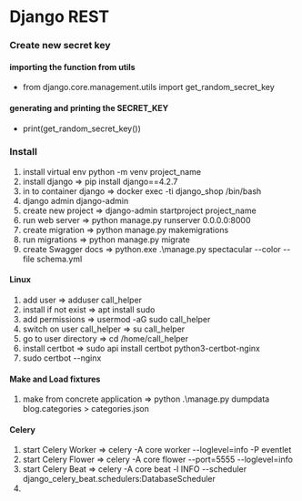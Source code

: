 # Django REST

####

### Create new secret key

#### importing the function from utils
* from django.core.management.utils import get_random_secret_key
#### generating and printing the SECRET_KEY
* print(get_random_secret_key())

### Install
1. install virtual env python -m venv project_name
2. install django => pip install django==4.2.7
3. in to container django => docker exec -ti django_shop /bin/bash
4. django admin django-admin
5. create new project => django-admin startproject project_name
6. run web server => python manage.py runserver 0.0.0.0:8000
7. create migration => python manage.py makemigrations
8. run migrations => python manage.py migrate
9. create Swagger docs => python.exe .\manage.py spectacular --color --file schema.yml


#### Linux
1. add user => adduser call_helper
2. install if not exist => apt install sudo
3. add permissions => usermod -aG sudo call_helper
4. switch on user call_helper => su call_helper
5. go to user directory => cd /home/call_helper
6. install certbot => sudo api install certbot python3-certbot-nginx
7. sudo certbot --nginx

#### Make and Load fixtures
1. make from concrete application => python .\manage.py dumpdata blog.categories > categories.json

#### Celery
1. start Celery Worker => celery -A core worker --loglevel=info -P eventlet
2. start Celery Flower => celery -A core flower --port=5555 --loglevel=info
3. start Celery Beat   => celery -A core beat -l INFO --scheduler django_celery_beat.schedulers:DatabaseScheduler
4. 